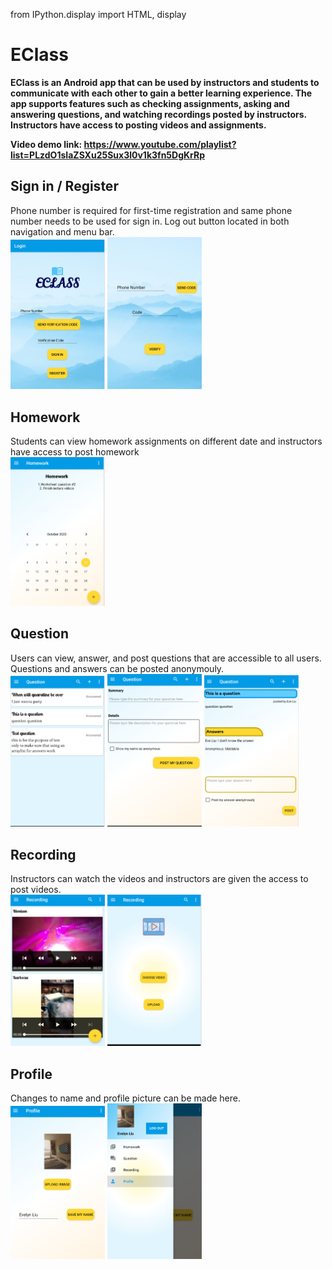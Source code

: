 from IPython.display import HTML, display

# EClass
**EClass is an Android app that can be used by instructors and students to communicate with each other to gain a better learning experience. The app supports features such as checking assignments, asking and answering questions, and watching recordings posted by instructors. Instructors have access to posting videos and assignments.**

**Video demo link: https://www.youtube.com/playlist?list=PLzdO1sIaZSXu25Sux3l0v1k3fn5DgKrRp**

## Sign in / Register
Phone number is required for first-time registration and same phone number needs to be used for sign in. Log out button located in both navigation and menu bar. <br>
<img src="pics/login.png" width="30%"> <img src="pics/register.png" width="30%">

## Homework
Students can view homework assignments on different date and instructors have access to post homework
<br>
<img src="pics/homework.png" width="30%">

## Question
Users can view, answer, and post questions that are accessible to all users. Questions and answers can be posted anonymouly.
<br>
<img src="pics/questionlist.png" width="30%"> <img src="pics/newques.png" width="30%"> <img src="pics/answer.png" width="30%">

## Recording
Instructors can watch the videos and instructors are given the access to post videos.
<br>
<img src="pics/vids.png" width="30%"> <img src="pics/newvid.png" width="30%">

## Profile
Changes to name and profile picture can be made here.
<br>
<img src="pics/prof.png" width="30%"> <img src="pics/nav.png" width="30%">
